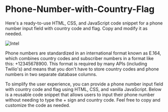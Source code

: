 # Phone-Number-with-Country-Flag
Here's a ready-to-use HTML, CSS, and JavaScript code snippet for a phone number input field with country code and flag. Copy and modify it as needed.

![Intel](https://github.com/etheocledk/Phone-Number-with-Country-Flag/assets/81494309/3ca1be37-945f-47b6-bf86-88e96bc5d1b6)

Phone numbers are standardized in an international format known as E.164, which combines country codes and subscriber numbers in a format like this: +12345678900. This format is required by many APIs (including Twilio's) and means that you don't have to store country codes and phone numbers in two separate database columns.

To simplify the user experience, you can provide a phone number input field with country code and flag using HTML, CSS, and vanilla JavaScript. Below is a reusable code snippet that allows users to input their phone number without needing to type the + sign and country code. Feel free to copy and customize the code as needed.
